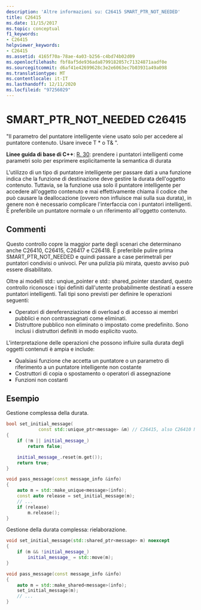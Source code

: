 ```yaml
---
description: 'Altre informazioni su: C26415 SMART_PTR_NOT_NEEDED'
title: C26415
ms.date: 11/15/2017
ms.topic: conceptual
f1_keywords:
- C26415
helpviewer_keywords:
- C26415
ms.assetid: 4165f70a-78ae-4a03-b256-c4bd74b02d09
ms.openlocfilehash: fbf8af5de936ada8799182057c71324871aadf0e
ms.sourcegitcommit: d6af41e42699628c3e2e6063ec7b03931a49a098
ms.translationtype: MT
ms.contentlocale: it-IT
ms.lasthandoff: 12/11/2020
ms.locfileid: "97256029"
---
```

# <a name="c26415-smart_ptr_not_needed"></a>SMART_PTR_NOT_NEEDED C26415

"Il parametro del puntatore intelligente viene usato solo per accedere al puntatore contenuto. Usare invece T * o T& ".

**Linee guida di base di C++**: [R. 30](https://github.com/isocpp/CppCoreGuidelines/blob/master/CppCoreGuidelines.md#r30-take-smart-pointers-as-parameters-only-to-explicitly-express-lifetime-semantics): prendere i puntatori intelligenti come parametri solo per esprimere esplicitamente la semantica di durata

L'utilizzo di un tipo di puntatore intelligente per passare dati a una funzione indica che la funzione di destinazione deve gestire la durata dell'oggetto contenuto. Tuttavia, se la funzione usa solo il puntatore intelligente per accedere all'oggetto contenuto e mai effettivamente chiama il codice che può causare la deallocazione (ovvero non influisce mai sulla sua durata), in genere non è necessario complicare l'interfaccia con i puntatori intelligenti. È preferibile un puntatore normale o un riferimento all'oggetto contenuto.

## <a name="remarks"></a>Commenti

Questo controllo copre la maggior parte degli scenari che determinano anche C26410, C26415, C26417 e C26418. È preferibile pulire prima SMART_PTR_NOT_NEEDED e quindi passare a case perimetrali per puntatori condivisi o univoci. Per una pulizia più mirata, questo avviso può essere disabilitato.

Oltre ai modelli std:: unqiue_pointer e std:: shared_pointer standard, questo controllo riconosce i tipi definiti dall'utente probabilmente destinati a essere puntatori intelligenti. Tali tipi sono previsti per definire le operazioni seguenti:

- Operatori di dereferenziazione di overload o di accesso ai membri pubblici e non contrassegnati come eliminati.
- Distruttore pubblico non eliminato o impostato come predefinito. Sono inclusi i distruttori definiti in modo esplicito vuoto.

L'interpretazione delle operazioni che possono influire sulla durata degli oggetti contenuti è ampia e include:

- Qualsiasi funzione che accetta un puntatore o un parametro di riferimento a un puntatore intelligente non costante
- Costruttori di copia o spostamento o operatori di assegnazione
- Funzioni non costanti

## <a name="examples"></a>Esempio

Gestione complessa della durata.

```cpp
bool set_initial_message(
            const std::unique_ptr<message> &m) // C26415, also C26410 NO_REF_TO_CONST_UNIQUE_PTR
{
    if (!m || initial_message_)
        return false;

    initial_message_.reset(m.get());
    return true;
}

void pass_message(const message_info &info)
{
    auto m = std::make_unique<message>(info);
    const auto release = set_initial_message(m);
    // ...
    if (release)
        m.release();
}
```

Gestione della durata complessa: rielaborazione.

```cpp
void set_initial_message(std::shared_ptr<message> m) noexcept
{
    if (m && !initial_message_)
        initial_message_ = std::move(m);
}

void pass_message(const message_info &info)
{
    auto m = std::make_shared<message>(info);
    set_initial_message(m);
    // ...
}
```
